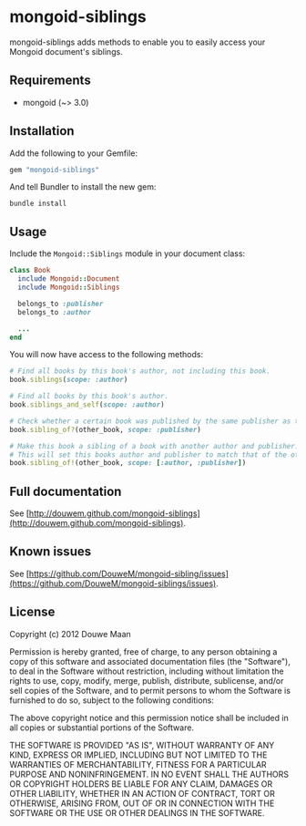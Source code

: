 # mongoid-siblings

mongoid-siblings adds methods to enable you to easily access your Mongoid 
document's siblings.

## Requirements

* mongoid (~> 3.0)

## Installation

Add the following to your Gemfile:

```ruby
gem "mongoid-siblings"
```

And tell Bundler to install the new gem:

```
bundle install
```

## Usage

Include the `Mongoid::Siblings` module in your document class:

```ruby
class Book
  include Mongoid::Document
  include Mongoid::Siblings

  belongs_to :publisher
  belongs_to :author

  ...
end
```

You will now have access to the following methods:

```ruby
# Find all books by this book's author, not including this book.
book.siblings(scope: :author)

# Find all books by this book's author.
book.siblings_and_self(scope: :author)

# Check whether a certain book was published by the same publisher as this book.
book.sibling_of?(other_book, scope: :publisher)

# Make this book a sibling of a book with another author and publisher.
# This will set this books author and publisher to match that of the other book.
book.sibling_of!(other_book, scope: [:author, :publisher])
```

## Full documentation
See [http://douwem.github.com/mongoid-siblings](http://douwem.github.com/mongoid-siblings).

## Known issues
See [https://github.com/DouweM/mongoid-sibling/issues](https://github.com/DouweM/mongoid-siblings/issues).

## License
Copyright (c) 2012 Douwe Maan

Permission is hereby granted, free of charge, to any person obtaining
a copy of this software and associated documentation files (the
"Software"), to deal in the Software without restriction, including
without limitation the rights to use, copy, modify, merge, publish,
distribute, sublicense, and/or sell copies of the Software, and to
permit persons to whom the Software is furnished to do so, subject to
the following conditions:

The above copyright notice and this permission notice shall be
included in all copies or substantial portions of the Software.

THE SOFTWARE IS PROVIDED "AS IS", WITHOUT WARRANTY OF ANY KIND,
EXPRESS OR IMPLIED, INCLUDING BUT NOT LIMITED TO THE WARRANTIES OF
MERCHANTABILITY, FITNESS FOR A PARTICULAR PURPOSE AND
NONINFRINGEMENT. IN NO EVENT SHALL THE AUTHORS OR COPYRIGHT HOLDERS BE
LIABLE FOR ANY CLAIM, DAMAGES OR OTHER LIABILITY, WHETHER IN AN ACTION
OF CONTRACT, TORT OR OTHERWISE, ARISING FROM, OUT OF OR IN CONNECTION
WITH THE SOFTWARE OR THE USE OR OTHER DEALINGS IN THE SOFTWARE.